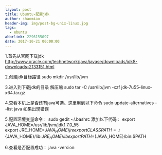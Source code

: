 ```yaml
---
layout: post
title: Ubuntu-配置jdk
author: shaomiao
header-img: img/post-bg-unix-linux.jpg
tags:
  - ubuntu
abbrlink: 2296155097
date: 2017-10-21 00:00:00
---
```

1.首先从官网下载jdk
http://www.oracle.com/technetwork/java/javase/downloads/jdk8-downloads-2133151.html

2.创建jdk目标路径
 sudo mkdir /usr/lib/jvm 

3.进入到下载jdk的目录 解压缩
 sudo tar -C /usr/lib/jvm -xzf jdk-7u55-linux-x64.tar.gz

4.查看本机上是否还有java可选。这里用到以下命令 
 sudo update-alternatives --list java
如果出现错误

5.配置环境变量命令：
 sudo gedit ~/.bashrc
添加以下代码：
export JAVA_HOME=/usr/lib/jvm/jdk1.7.0_55   
export JRE_HOME=${JAVA_HOME}/jre  
export CLASSPATH=.:${JAVA_HOME}/lib:${JRE_HOME}/lib  
export PATH=${JAVA_HOME}/bin:$PATH

6.查看是否配置成功：
 java -version
